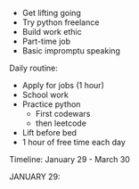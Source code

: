 - Get lifting going
- Try python freelance
- Build work ethic
- Part-time job
- Basic impromptu speaking

Daily routine:
- Apply for jobs (1 hour)
- School work
- Practice python 
	- First codewars
	- then leetcode
- Lift before bed
- 1 hour of free time each day

Timeline: January 29 - March 30

JANUARY 29:
